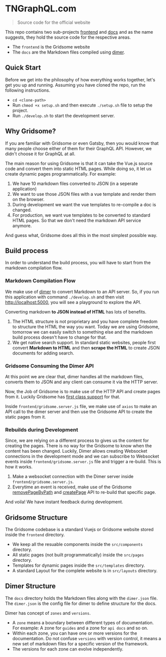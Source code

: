 # TNGraphQL.com
> Source code for the official website

This repo contains two sub-projects [frontend](frontend) and [docs](docs) and as the name suggests, they hold the source code for the respective areas.

- The `frontend` is the Gridsome website
- The `docs` are the Markdown files compiled using [dimer](https://github.com/dimerapp/cli).

## Quick Start
Before we get into the philosophy of how everything works together, let's get you up and running. Assuming you have cloned the repo, run the following instructions.

- `cd <clone-path>`
- Run `chmod +x setup.sh` and then execute `./setup.sh` file to setup the project.
- Run `./develop.sh` to start the development server.

## Why Gridsome?
If you are familiar with Gridsome or even Gatsby, then you would know that many people choose either of them for their GraphQL API. However, we didn't choose it for GraphQL at all. 

The main reason for using Gridsome is that it can take the Vue.js source code and convert them into static HTML pages. While doing so, it let us create dynamic pages programmatically. For example:

1. We have 10 markdown files converted to JSON (in a seperate application)
2. We want to use those JSON files with a vue template and render them on the browser.
3. During development we want the vue templates to re-compile a doc is changed.
4. For production, we want vue templates to be converted to standard HTML pages. So that we don't need the markdown API service anymore.

And guess what, Gridsome does all this in the most simplest possible way.

## Build process

In order to understand the build process, you will have to start from the markdown compilation flow.

### Markdown Compilation Flow

We make use of [dimer](https://github.com/dimerapp/cli) to convert Markdown to an API server. So, if you run this application with command `./develop.sh` and then visit [http://localhost:5000](http://localhost:5000), you will see a playground to explore the API.

Converting markdown **to JSON instead of HTML** has lots of benefits.

1. The HTML structure is not proprietary and you have complete freedom to structure the HTML the way you want. Today we are using Gridsome, tomorrow we can easily switch to something else and the markdown build process doesn't have to change for that.
2. We get native search support. In standard static websites, people first convert **Markdown to HTML** and then **scrape the HTML** to create JSON documents for adding search.

### Gridsome Consuming the Dimer API
At this point we are clear that, dimer handles all the markdown files, converts them to JSON and any client can consume it via the HTTP server.

Now, the Job of Gridsome is to make use of the HTTP API and create pages from it. Luckily Gridsome has [first class support](https://gridsome.org/docs/pages-api/#createpageoptions-1) for that.

Inside `frontend/gridsome.server.js` file, we make use of `axios` to make an API call to the dimer server and then use the Gridsome API to create the static pages from it.

### Rebuilds during Development
Since, we are relying on a different process to gives us the content for creating the pages. There is no way for the Gridsome to know when the content has been changed. Luckily, Dimer allows creating Websocket connections in the development mode and we can subscribe to Websocket events inside `frontend/gridsome.server.js` file and trigger a re-build. This is how it works.

1. Make a websocket connection with the Dimer server inside `frontend/gridsome.server.js`.
2. Everytime an event is received, make use of the Gridsome [removePageByPath](https://gridsome.org/docs/pages-api/#removepagebypathpath) and [createPage](https://gridsome.org/docs/pages-api/#createpageoptions-1) API to re-build that specific page.

And voila! We have instant feedback during development.

## Gridsome Structure
The Gridsome codebase is a standard Vuejs or Gridsome website stored inside the `frontend` directory.

- We keep all the resuable components inside the `src/components` directory.
- All static pages (not built programmatically) inside the `src/pages` directory.
- Templates for dynamic pages inside the `src/templates` directory.
- A standard Layout for the complete website is in `src/layouts` directory.

## Dimer Structure
The `docs` directory holds the Markdown files along with the `dimer.json` file. The `dimer.json` is the config file for dimer to define structure for the docs.

Dimer has concept of `zones` and `versions`.

- A `zone` means a boundary between different types of documentation. For example: A zone for `guides` and a zone for `api docs` and so on.
- Within each zone, you can have one or more versions for the documentation. Do not confuse `versions` with version control, it means a new set of markdown files for a specific version of the framework.
- The versions for each zone can evolve independently.
